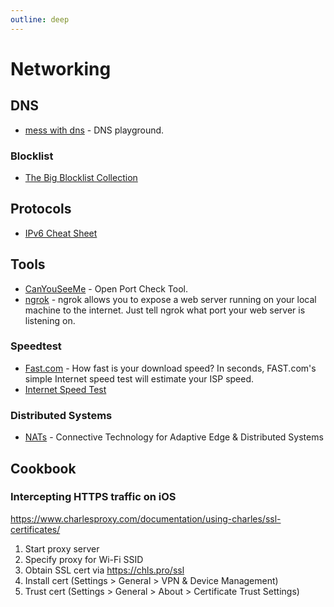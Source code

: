 ```yaml
---
outline: deep
---
```


# Networking

## DNS

- [mess with dns](https://messwithdns.net/) - DNS playground.

### Blocklist

- [The Big Blocklist Collection](https://firebog.net)

## Protocols

- [IPv6 Cheat Sheet](https://github.com/onemarcfifty/cheat-sheets/blob/main/networking/ipv6.md)

## Tools

- [CanYouSeeMe](https://canyouseeme.org) - Open Port Check Tool.
- [ngrok](https://ngrok.com/) - ngrok allows you to expose a web server running on your local machine to the internet. Just tell ngrok what port your web server is listening on.

### Speedtest

- [Fast.com](https://fast.com/) - How fast is your download speed? In seconds, FAST.com's simple Internet speed test will estimate your ISP speed.
- [Internet Speed Test](https://speed.cloudflare.com/)

### Distributed Systems

- [NATs](https://nats.io/) - Connective Technology for Adaptive Edge & Distributed Systems

## Cookbook

### Intercepting HTTPS traffic on iOS

<https://www.charlesproxy.com/documentation/using-charles/ssl-certificates/>

1. Start proxy server
2. Specify proxy for Wi-Fi SSID
3. Obtain SSL cert via <https://chls.pro/ssl>
4. Install cert (Settings > General > VPN & Device Management)
5. Trust cert (Settings > General > About > Certificate Trust Settings)
